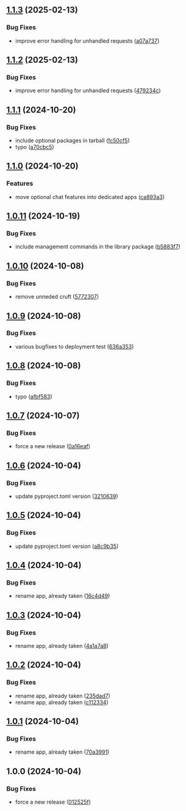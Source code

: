 ## [1.1.3](https://github.com/bubblehouse/django-slackbot/compare/v1.1.2...v1.1.3) (2025-02-13)

### Bug Fixes

* improve error handling for unhandled requests ([a07a737](https://github.com/bubblehouse/django-slackbot/commit/a07a737d198650169242060ec07f6669e39eb0a2))

## [1.1.2](https://github.com/bubblehouse/django-slackbot/compare/v1.1.1...v1.1.2) (2025-02-13)

### Bug Fixes

* improve error handling for unhandled requests ([479234c](https://github.com/bubblehouse/django-slackbot/commit/479234ce28b0c7c494524a3d3107e7915d808b84))

## [1.1.1](https://github.com/philchristensen/django-slackbot/compare/v1.1.0...v1.1.1) (2024-10-20)

### Bug Fixes

* include optional packages in tarball ([fc50cf5](https://github.com/philchristensen/django-slackbot/commit/fc50cf51010138feb13ef6f053e7651651b81547))
* typo ([a70cbc5](https://github.com/philchristensen/django-slackbot/commit/a70cbc5efd04b162f961c1b60a874b37569c94b6))

## [1.1.0](https://github.com/philchristensen/django-slackbot/compare/v1.0.11...v1.1.0) (2024-10-20)

### Features

* move optional chat features into dedicated apps ([ca893a3](https://github.com/philchristensen/django-slackbot/commit/ca893a34c40dc3b3ba7f5144a653a142e6ebaaca))

## [1.0.11](https://github.com/philchristensen/django-slackbot/compare/v1.0.10...v1.0.11) (2024-10-19)

### Bug Fixes

* include management commands in the library package ([b5883f7](https://github.com/philchristensen/django-slackbot/commit/b5883f7337917bdee8c6da107e7ab4af3653373e))

## [1.0.10](https://github.com/philchristensen/django-slackbot/compare/v1.0.9...v1.0.10) (2024-10-08)

### Bug Fixes

* remove unneded cruft ([5772307](https://github.com/philchristensen/django-slackbot/commit/57723078788d6c6031c857b698207d74fc1cc742))

## [1.0.9](https://github.com/philchristensen/django-slackbot/compare/v1.0.8...v1.0.9) (2024-10-08)

### Bug Fixes

* various bugfixes to deployment test ([636a353](https://github.com/philchristensen/django-slackbot/commit/636a353bda917ddab6541781408a825cb7b94200))

## [1.0.8](https://github.com/philchristensen/django-slackbot/compare/v1.0.7...v1.0.8) (2024-10-08)

### Bug Fixes

* typo ([afbf583](https://github.com/philchristensen/django-slackbot/commit/afbf58394a4cb10abcb28488c3e00f1b9febebe2))

## [1.0.7](https://github.com/philchristensen/django-slackbot/compare/v1.0.6...v1.0.7) (2024-10-07)

### Bug Fixes

* force a new release ([0a16eaf](https://github.com/philchristensen/django-slackbot/commit/0a16eaf3082a5a709d78d6055c0c85c6e85ccaaf))

## [1.0.6](https://github.com/philchristensen/django-slackbot/compare/v1.0.5...v1.0.6) (2024-10-04)

### Bug Fixes

* update pyproject.toml version ([3210639](https://github.com/philchristensen/django-slackbot/commit/32106390716717f00a67b118886cb901aaad1e70))

## [1.0.5](https://github.com/philchristensen/django-slackbot/compare/v1.0.4...v1.0.5) (2024-10-04)

### Bug Fixes

* update pyproject.toml version ([a8c9b35](https://github.com/philchristensen/django-slackbot/commit/a8c9b35de509251f80036e3df518d4c4a1c8da89))

## [1.0.4](https://github.com/philchristensen/django-slackbot/compare/v1.0.3...v1.0.4) (2024-10-04)

### Bug Fixes

* rename app, already taken ([16c4d49](https://github.com/philchristensen/django-slackbot/commit/16c4d49dde9059cf42e49a9b3540241f5ea17261))

## [1.0.3](https://github.com/philchristensen/django-slackbot/compare/v1.0.2...v1.0.3) (2024-10-04)

### Bug Fixes

* rename app, already taken ([4a1a7a8](https://github.com/philchristensen/django-slackbot/commit/4a1a7a86f328c8dce9bb3ddba9488a18b876edea))

## [1.0.2](https://github.com/philchristensen/django-slackbot/compare/v1.0.1...v1.0.2) (2024-10-04)

### Bug Fixes

* rename app, already taken ([235dad7](https://github.com/philchristensen/django-slackbot/commit/235dad7aa764431b60883c8ec2b2aed7b927d8cc))
* rename app, already taken ([c112334](https://github.com/philchristensen/django-slackbot/commit/c112334792d7436a0a5ef76234dd301448f7b62b))

## [1.0.1](https://github.com/philchristensen/django-slack-bot/compare/v1.0.0...v1.0.1) (2024-10-04)

### Bug Fixes

* rename app, already taken ([70a3991](https://github.com/philchristensen/django-slack-bot/commit/70a3991fa4ad3ca764ee856168a34b9c19f6af3e))

## 1.0.0 (2024-10-04)

### Bug Fixes

* force a new release ([012525f](https://github.com/philchristensen/django-slack/commit/012525f3d71c8cbd705ce1560e5b1c6f31e8ec69))
